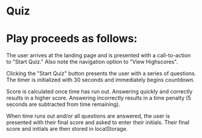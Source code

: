 # Quiz

# Play proceeds as follows:

The user arrives at the landing page and is presented with a call-to-action to "Start Quiz." Also note the navigation option to "View Highscores".

Clicking the "Start Quiz" button presents the user with a series of questions. The timer is initialized with 30 seconds and immediately begins countdown.

Score is calculated once time has run out. Answering quickly and correctly results in a higher score. Answering incorrectly results in a time penalty (5 seconds are subtracted from time remaining).

When time runs out and/or all questions are answered, the user is presented with their final score and asked to enter their initials. Their final score and initials are then stored in localStorage.
